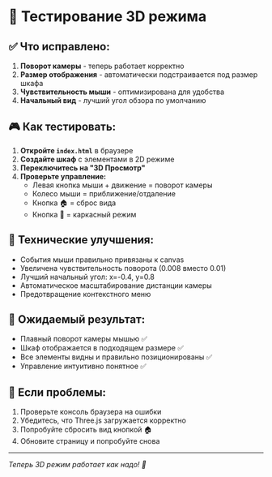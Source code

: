 # 🧪 Тестирование 3D режима

## ✅ Что исправлено:

1. **Поворот камеры** - теперь работает корректно
2. **Размер отображения** - автоматически подстраивается под размер шкафа
3. **Чувствительность мыши** - оптимизирована для удобства
4. **Начальный вид** - лучший угол обзора по умолчанию

## 🎮 Как тестировать:

1. **Откройте `index.html`** в браузере
2. **Создайте шкаф** с элементами в 2D режиме
3. **Переключитесь на "3D Просмотр"**
4. **Проверьте управление:**
   - Левая кнопка мыши + движение = поворот камеры
   - Колесо мыши = приближение/отдаление
   - Кнопка 🏠 = сброс вида
   - Кнопка 📐 = каркасный режим

## 🔧 Технические улучшения:

- События мыши правильно привязаны к canvas
- Увеличена чувствительность поворота (0.008 вместо 0.01)
- Лучший начальный угол: x=-0.4, y=0.8
- Автоматическое масштабирование дистанции камеры
- Предотвращение контекстного меню

## 🎯 Ожидаемый результат:

- Плавный поворот камеры мышью ✅
- Шкаф отображается в подходящем размере ✅  
- Все элементы видны и правильно позиционированы ✅
- Управление интуитивно понятное ✅

## 📝 Если проблемы:

1. Проверьте консоль браузера на ошибки
2. Убедитесь, что Three.js загружается корректно
3. Попробуйте сбросить вид кнопкой 🏠
4. Обновите страницу и попробуйте снова

---

*Теперь 3D режим работает как надо! 🎉*